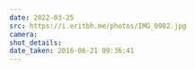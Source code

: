 ```yaml
---
date: 2022-03-25
src: https://i.eritbh.me/photos/IMG_0982.jpg
camera:
shot_details:
date_taken: 2016-06-21 09:36:41
---
```

